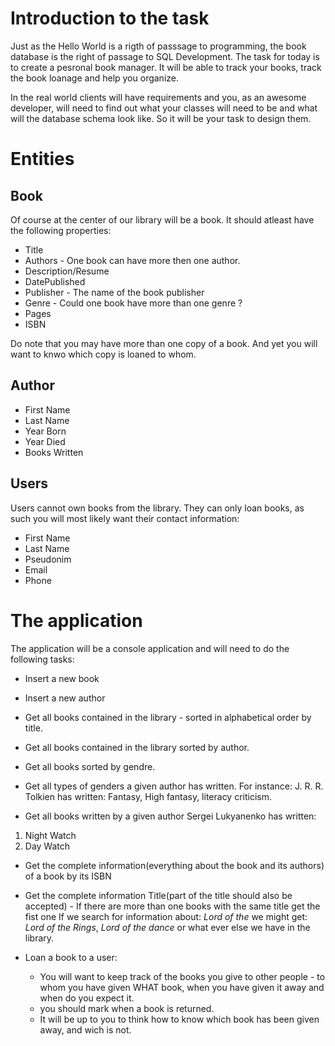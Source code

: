 # Introduction to the task
Just as the Hello World is a rigth of passsage to programming, the book database is the right of passage to SQL Development.
The task for today is to create a pesronal book manager. It will be able to track your books, track the book loanage and help you organize.

In the real world clients will have requirements and you, as an awesome developer, will need to find out what your classes will need to be 
and what will the database schema look like. So it will be your task to design them.

# Entities

## Book
Of course at the center of our library will be a book.
It should atleast have the following properties:

* Title 
* Authors - One book can have more then one author.
* Description/Resume
* DatePublished
* Publisher - The name of the book publisher
* Genre - Could one book have more than one genre ?
* Pages
* ISBN

Do note that you may have more than one copy of a book. And yet you will want to knwo which copy is loaned to whom.

## Author

* First Name
* Last Name
* Year Born
* Year Died
* Books Written

## Users
Users cannot own books from the library. They can only loan books, as such you will most likely want their contact information:

* First Name
* Last Name
* Pseudonim
* Email
* Phone

# The application
The application will be a console application and will need to do the following tasks:

* Insert a new book

* Insert a new author

* Get all books contained in the library - sorted in alphabetical order by title.

* Get all books contained in the library sorted by author.

* Get all books sorted by gendre.

* Get all types of genders a given author has written. For instance:
 J. R. R. Tolkien has written: Fantasy, High fantasy, literacy criticism.
 
* Get all books written by a given author
Sergei Lukyanenko has written:
 1) Night Watch
 2) Day Watch

* Get the complete information(everything about the book and its authors) of a book by its ISBN

* Get the complete information Title(part of the title should also be accepted) - If there are more than one books with the same title get the fist one
If we search for information about: *Lord of the* we might get: 
*Lord of the Rings*, *Lord of the dance* or what ever else we have in the library.

* Loan a book to a user:
  * You will want to keep track of the books you give to other people - to whom you have given WHAT book, when you have given it away and when do you expect it.
  * you should mark when a book is returned.
  * It will be up to you to think how to know which book has been given away, and wich is not.

